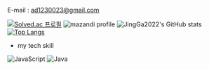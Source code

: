 E-mail : ad1230023@gmail.com

[![Solved.ac 프로필](http://mazassumnida.wtf/api/v2/generate_badge?boj=ad12300)](https://solved.ac/ad12300)
![mazandi profile](http://mazandi.herokuapp.com/api?handle=ad12300&theme=cold)
![JingGa2022's GitHub stats](https://github-readme-stats.vercel.app/api?username=JingGa2022&show_icons=true&theme=dracula)
[![Top Langs](https://github-readme-stats.vercel.app/api/top-langs/?username=JingGa2022)](https://github.com/JingGa2022/github-readme-stats)
- my tech skill

![JavaScript](https://img.shields.io/badge/javascript-%23323330.svg?style=for-the-badge&logo=javascript&logoColor=%23F7DF1E)
![Java](https://img.shields.io/badge/java-%23ED8B00.svg?style=for-the-badge&logo=java&logoColor=white)
